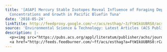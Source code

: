 ```yaml
---
title: '[ASAP] Mercury Stable Isotopes Reveal Influence of Foraging Depth on Mercury
  Concentrations and Growth in Pacific Bluefin Tuna'
date: '2018-05-24'
linkTitle: http://feedproxy.google.com/~r/acs/esthag/~3/FtW1kUUBRS0/acs.est.7b06429
source: 'Environmental Science & Technology: Latest Articles (ACS Publications)'
description: |-
  <p><img src="https://pubs.acs.org/appl/literatum/publisher/achs/journals/content/esthag/0/esthag.ahead-of-print/acs.est.7b06429/20180524/images/medium/es-2017-064295_0004.gif" alt="TOC Graphic"/></p><div><cite>Environmental Science & Technology</cite></div><div>DOI: 10.1021/acs.est.7b06429</div><div class="feedflare">
  <a href="http://feeds.feedburner.com/~ff/acs/esthag?a=FtW1kUUBRS0:rCahjWa55r0:yIl2AUoC8zA"><img src="http://feeds.feedburner.com/~ff/acs/esthag?d=yIl2AUoC8zA" border="0"></img></a>
---
```

